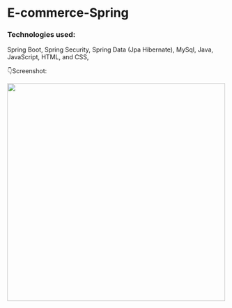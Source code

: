 # E-commerce-Spring

### Technologies used: 
Spring Boot, Spring Security, Spring Data (Jpa Hibernate), MySql, Java, JavaScript, HTML, and CSS,

:point_down:Screenshot:

<img width="500" src="https://i.imgur.com/h8Ce9aw.jpg" >
